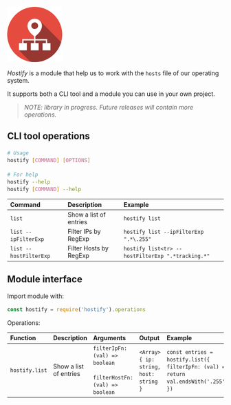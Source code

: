 

![Icon](./doc/icon.png) 

*Hostify* is a module that help us to work with the `hosts` file of our operating system.

It supports both a CLI tool and a module you can use in your own project.

> *NOTE: library in progress. Future releases will contain more operations.*

## CLI tool operations

```bash
# Usage
hostify [COMMAND] [OPTIONS]

# For help
hostify --help
hostify [COMMAND] --help
```

| Command | Description | Example
|:-- |:-- |:-- |
| `list` | Show a list of entries | `hostify list` |
| `list --ipFilterExp` | Filter IPs by RegExp | `hostify list --ipFilterExp ".*\.255"` |
| `list --hostFilterExp` | Filter Hosts by RegExp | `hostify list<tr> --hostFilterExp ".*tracking.*"` |

## Module interface

Import module with:

```javascript
const hostify = require('hostify').operations
```

Operations:

| Function | Description | Arguments | Output | Example |
|:-- |:-- |:-- |:-- |:-- |
| `hostify.list` | Show a list of entries | `filterIpFn: (val) => boolean`<br /><br />`filterHostFn: (val) => boolean` | `<Array>{ ip: string, host: string }` | `const entries = hostify.list({ filterIpFn: (val) => return val.endsWith('.255') })`